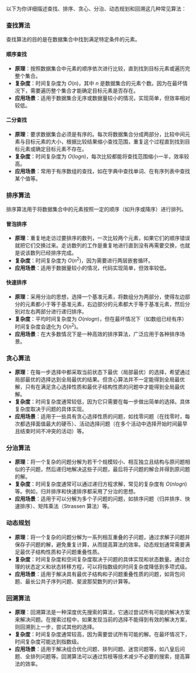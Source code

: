 以下为你详细描述查找、排序、贪心、分治、动态规划和回溯这几种常见算法：

### 查找算法
查找算法的目的是在数据集合中找到满足特定条件的元素。

#### 顺序查找
- **原理**：按照数据集合中元素的顺序依次进行比较，直到找到目标元素或遍历完整个集合。
- **复杂度**：时间复杂度为 $O(n)$，其中 $n$ 是数据集合的元素个数。因为在最坏情况下，需要遍历整个集合才能确定目标元素是否存在。
- **应用场景**：适用于数据集合无序或数据量较小的情况，实现简单，但效率相对较低。

#### 二分查找
- **原理**：要求数据集合必须是有序的。每次将数据集合分成两部分，比较中间元素与目标元素的大小，根据比较结果缩小查找范围，重复这个过程直到找到目标元素或确定目标元素不存在。
- **复杂度**：时间复杂度为 $O(log n)$，每次比较都能将查找范围缩小一半，效率较高。
- **应用场景**：常用于有序数组的查找，如在字典中查找单词、在有序列表中查找某个值等。

### 排序算法
排序算法用于将数据集合中的元素按照一定的顺序（如升序或降序）进行排列。

#### 冒泡排序
- **原理**：重复地走访过要排序的数列，一次比较两个元素，如果它们的顺序错误就把它们交换过来。走访数列的工作是重复地进行直到没有再需要交换，也就是说该数列已经排序完成。
- **复杂度**：时间复杂度为 $O(n^2)$，因为需要进行两层嵌套循环。
- **应用场景**：适用于数据量较小的情况，代码实现简单，但效率较低。

#### 快速排序
- **原理**：采用分治的思想，选择一个基准元素，将数组分为两部分，使得左边部分的元素都小于等于基准元素，右边部分的元素都大于等于基准元素，然后分别对左右两部分进行递归排序。
- **复杂度**：平均时间复杂度为 $O(n log n)$，但在最坏情况下（如数组已经有序）时间复杂度会退化为 $O(n^2)$。
- **应用场景**：在大多数情况下是一种高效的排序算法，广泛应用于各种排序场景。

### 贪心算法
- **原理**：在每一步选择中都采取当前状态下最优（局部最优）的选择，希望通过局部最优的选择达到全局最优的结果。但贪心算法并不一定能得到全局最优解，只有在满足贪心选择性质和最优子结构性质的问题中才能得到全局最优解。
- **复杂度**：时间复杂度通常较低，因为它只需要在每一步做出简单的选择。具体复杂度取决于问题的具体实现。
- **应用场景**：适用于一些具有贪心选择性质的问题，如找零问题（在找零时，每次都选择面值最大的硬币）、活动选择问题（在多个活动中选择开始时间最早且结束时间不冲突的活动）等。

### 分治算法
- **原理**：将一个复杂的问题分解为若干个规模较小、相互独立且结构与原问题相似的子问题，然后递归地解决这些子问题，最后将子问题的解合并得到原问题的解。
- **复杂度**：时间复杂度通常可以通过递归方程求解，常见的复杂度有 $O(n log n)$ 等。例如，归并排序和快速排序都采用了分治的思想。
- **应用场景**：适用于可以分解为多个子问题的问题，如排序问题（归并排序、快速排序）、矩阵乘法（Strassen 算法）等。

### 动态规划
- **原理**：将一个复杂的问题分解为一系列相互重叠的子问题，通过求解子问题并保存子问题的解，避免重复计算，从而提高算法的效率。动态规划通常需要满足最优子结构性质和子问题重叠性质。
- **复杂度**：时间复杂度和空间复杂度取决于问题的具体实现和状态数量。通过合理的状态定义和状态转移方程，可以将指数级的时间复杂度降低到多项式级。
- **应用场景**：适用于解决具有最优子结构和子问题重叠性质的问题，如背包问题、最长公共子序列问题、斐波那契数列的计算等。

### 回溯算法
- **原理**：回溯算法是一种深度优先搜索的算法，它通过尝试所有可能的解决方案来解决问题。在搜索过程中，如果发现当前的选择不能得到有效的解决方案，则回溯到上一步，尝试其他的选择。
- **复杂度**：时间复杂度通常较高，因为需要尝试所有可能的解。在最坏情况下，时间复杂度可能达到指数级。
- **应用场景**：适用于解决组合优化问题、排列问题、迷宫问题等，如八皇后问题、全排列问题等。回溯算法可以通过剪枝等技术减少不必要的搜索，提高算法的效率。 
